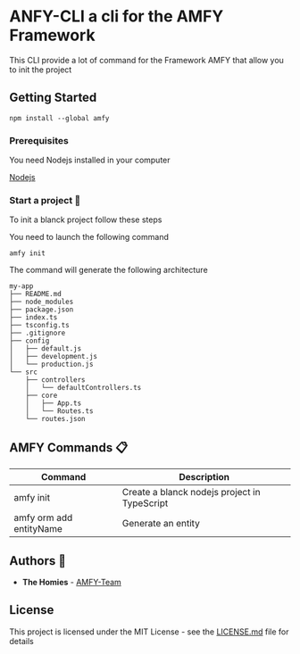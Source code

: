 # ANFY-CLI a cli for the AMFY Framework

This CLI provide a lot of command for the Framework AMFY that allow you to init the project

## Getting Started 

```
npm install --global amfy
```

### Prerequisites

You need Nodejs installed in your computer

[Nodejs](https://nodejs.org/en/download/)


### Start a project :rocket:

To init a blanck project follow these steps

You need to launch the following command
```
amfy init 
```
The command will generate the following architecture 

```
my-app
├── README.md
├── node_modules
├── package.json
├── index.ts
├── tsconfig.ts
├── .gitignore
├── config
│   ├── default.js
│   ├── development.js
│   └── production.js
└── src
    ├── controllers
    │   └── defaultControllers.ts
    ├── core
    │   ├── App.ts
    │   └── Routes.ts
    └── routes.json
```

## AMFY Commands :clipboard:
| Command | Description |
|---|---|
| amfy init | Create a blanck nodejs project in TypeScript |
| amfy orm add entityName | Generate an entity |


## Authors :space_invader:

* **The Homies** - [AMFY-Team](https://github.com/orgs/amfyWebService/teams/amfy)


## License

This project is licensed under the MIT License - see the [LICENSE.md](LICENSE.md) file for details
